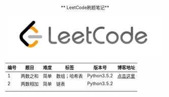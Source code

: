 

<center>** LeetCode刷题笔记**</center>


![](https://github.com/Liuyang0001/LeetCode_By_Python/blob/master/others/leetcodeico.jpg)



| 编号 | 题目     | 难度 | 标签         | 版本号      | 博客地址                                                     |
| ---- | -------- | ---- | ------------ | ----------- | ------------------------------------------------------------ |
| 1    | 两数之和 | 简单 | 数组；哈希表 | Python3.5.2 | [点击这里](https://liuyang0001.github.io/2020/01/02/1-%E4%B8%A4%E6%95%B0%E4%B9%8B%E5%92%8C/) |
| 2    | 两数相加 | 简单 | 链表         | Python3.5.2 |                                                              |
|      |          |      |              |             |                                                              |
|      |          |      |              |             |                                                              |




